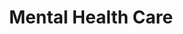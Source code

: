 ---
title: Mental Health Care
slug: mental-health-care
taxonomy:
	tag: industry
content:
    items:
        '@taxonomy.industry': mental-health-care
    order:
        by: date
        dir: desc
---